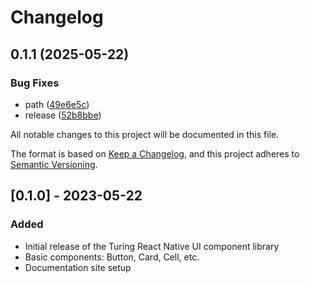# Changelog

## 0.1.1 (2025-05-22)

### Bug Fixes

- path ([49e6e5c](https://github.com/beruro/turing-frontend/commit/49e6e5c91b2113e15e74c858b10370d7517d98cf))
- release ([52b8bbe](https://github.com/beruro/turing-frontend/commit/52b8bbe2f55efcd6e4f11bd09aee3c02d894b69b))

All notable changes to this project will be documented in this file.

The format is based on [Keep a Changelog](https://keepachangelog.com/en/1.0.0/),
and this project adheres to [Semantic Versioning](https://semver.org/spec/v2.0.0.html).

## [0.1.0] - 2023-05-22

### Added

- Initial release of the Turing React Native UI component library
- Basic components: Button, Card, Cell, etc.
- Documentation site setup
